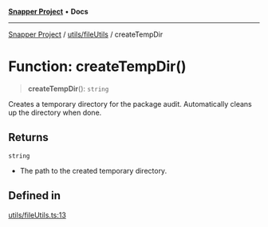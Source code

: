 [**Snapper Project**](../../../README.md) • **Docs**

***

[Snapper Project](../../../README.md) / [utils/fileUtils](../README.md) / createTempDir

# Function: createTempDir()

> **createTempDir**(): `string`

Creates a temporary directory for the package audit.
Automatically cleans up the directory when done.

## Returns

`string`

- The path to the created temporary directory.

## Defined in

[utils/fileUtils.ts:13](https://github.com/asifqatar/Snapper/blob/524778e234341b4bad8b87e16be6f906e9bb6550/utils/fileUtils.ts#L13)
